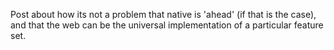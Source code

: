 Post about how its not a problem that native is 'ahead' (if that is the case), and that the web can be the universal implementation of a particular feature set.
